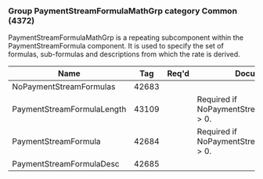 ### Group PaymentStreamFormulaMathGrp category Common (4372)

PaymentStreamFormulaMathGrp is a repeating subcomponent within the PaymentStreamFormula component. It is used to specify the set of formulas, sub-formulas and descriptions from which the rate is derived.

| Name                       | Tag   | Req'd | Documentation                                   |
|----------------------------|-------|----------|-------------------------------------------------|
| NoPaymentStreamFormulas    | 42683 |       |                                                 |
| PaymentStreamFormulaLength | 43109 |       | Required if NoPaymentStreamFormulas(42683) > 0. |
| PaymentStreamFormula       | 42684 |       | Required if NoPaymentStreamFormulas(42683) > 0. |
| PaymentStreamFormulaDesc   | 42685 |       |                                                 |


